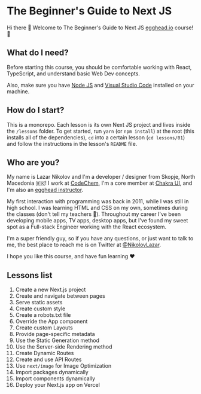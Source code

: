 # The Beginner's Guide to Next JS

Hi there 👋 Welcome to The Beginner's Guide to Next JS [egghead.io](https://egghead.io) course! 🚀

## What do I need?

Before starting this course, you should be comfortable working with React, TypeScript, and understand basic Web Dev concepts.

Also, make sure you have [Node JS](https://nodejs.org/) and [Visual Studio Code](https://code.visualstudio.com/) installed on your machine.

## How do I start?

This is a monorepo. Each lesson is its own Next JS project and lives inside the `/lessons` folder. To get started, run `yarn` (or `npm install`) at the root (this installs all of the dependencies), `cd` into a certain lesson (`cd lessons/01`) and follow the instructions in the lesson's `README` file.

## Who are you?

My name is Lazar Nikolov and I'm a developer / designer from Skopje, North Macedonia 🇲🇰! I work at [CodeChem](https://codechem.com), I'm a core member at [Chakra UI](https://chakra-ui.com), and I'm also an [egghead instructor](https://egghead.io/q/resources-by-lazar-nikolov).

My first interaction with programming was back in 2011, while I was still in high school. I was learning HTML and CSS on my own, sometimes during the classes (don't tell my teachers 🤫). Throughout my career I've been developing mobile apps, TV apps, desktop apps, but I've found my sweet spot as a Full-stack Engineer working with the React ecosystem.

I'm a super friendly guy, so if you have any questions, or just want to talk to me, the best place to reach me is on Twitter at [@NikolovLazar](https://twitter.com/NikolovLazar).

I hope you like this course, and have fun learning ❤️

## Lessons list

1. Create a new Next.js project
2. Create and navigate between pages
3. Serve static assets
4. Create custom style
5. Create a robots.txt file
6. Override the App component
7. Create custom Layouts
8. Provide page-specific metadata
9. Use the Static Generation method
10. Use the Server-side Rendering method
11. Create Dynamic Routes
12. Create and use API Routes
13. Use `next/image` for Image Optimization
14. Import packages dynamically
15. Import components dynamically
16. Deploy your Next.js app on Vercel
